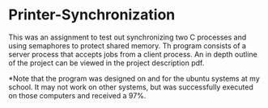 # Printer-Synchronization

This was an assignment to test out synchronizing two C processes and using semaphores to protect shared memory. Th program consists of a server process that accepts jobs from a client process. An in depth outline of the project can be viewed in the project description pdf. 

*Note that the program was designed on and for the ubuntu systems at my school. It may not work on other systems, but was successfully executed on those computers and received a 97%.
